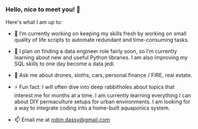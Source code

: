 ### Hello, nice to meet you! 👋


Here's what I am up to:

- 🔭 I’m currently working on keeping my skills fresh by working on small quality of life scripts to automate redundant and time-consuming tasks. 
- 🌱 I plan on finding a data engineer role fairly soon, so I’m currently learning about new and useful Python libraries. I am also improving my SQL skills to one day become a data jedi.
- 💬 Ask me about drones, sloths, cars, personal finance / FIRE, real estate.
- ⚡ Fun fact: I will often dive into deep rabbitholes about topics that interest me for months at a time. I am currently learning everything I can about DIY permaculture setups for urban environments. I am looking for a way to integrate coding into a home-built aquaponics system.

- 📫 Email me at robin.dassy@gmail.com
